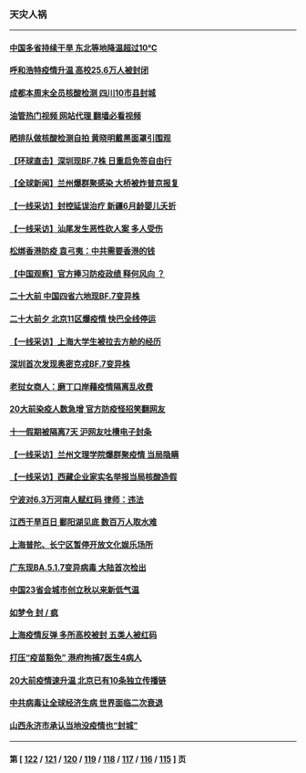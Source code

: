 ### 天灾人祸
---
#### [中国多省持续干旱 东北等地降温超过10℃](../../pages/ncid280/n13843703.md?10122045) 
#### [呼和浩特疫情升温 高校25.6万人被封闭](../../pages/ncid280/n13843775.md?10122045) 
#### [成都本周末全员核酸检测 四川10市县封城](../../pages/ncid280/n13843691.md?10122045) 
#### [油管热门视频 网站代理 翻墙必看视频](http://209.222.30.114:81/youtube.html?10122045)
#### [晒排队做核酸检测自拍 黄晓明戴黑面罩引围观](../../pages/ncid280/n13843316.md?10122045) 
#### [【环球直击】深圳现BF.7株 日重启免签自由行](../../pages/ncid280/n13843332.md?10122045) 
#### [【全球新闻】兰州爆群聚感染 大桥被炸普京报复](../../pages/ncid280/n13843308.md?10122045) 
#### [【一线采访】封控延误治疗 新疆6月龄婴儿夭折](../../pages/ncid280/n13843154.md?10122045) 
#### [【一线采访】汕尾发生恶性砍人案 多人受伤](../../pages/ncid280/n13843023.md?10122045) 
#### [松绑香港防疫 袁弓夷：中共需要香港的钱](../../pages/ncid280/n13842926.md?10122045) 
#### [【中国观察】官方捧习防疫政绩 释何风向 ？](../../pages/ncid280/n13843166.md?10122045) 
#### [二十大前 中国四省六地现BF.7变异株](../../pages/ncid280/n13843074.md?10122045) 
#### [二十大前夕 北京11区爆疫情 快巴全线停运](../../pages/ncid280/n13842975.md?10122045) 
#### [【一线采访】上海大学生被拉去方舱的经历](../../pages/ncid280/n13842987.md?10122045) 
#### [深圳首次发现奥密克戎BF.7变异株](../../pages/ncid280/n13842908.md?10122045) 
#### [老挝女商人：磨丁口岸藉疫情隔离乱收费](../../pages/ncid280/n13842826.md?10122045) 
#### [20大前染疫人数急增 官方防疫怪招笑翻网友](../../pages/ncid280/n13842500.md?10122045) 
#### [十一假期被隔离7天 沪网友吐槽电子封条](../../pages/ncid280/n13842599.md?10122045) 
#### [【一线采访】兰州文理学院爆群聚疫情 当局隐瞒](../../pages/ncid280/n13842300.md?10122045) 
#### [【一线采访】西藏企业家实名举报当局核酸造假](../../pages/ncid280/n13842365.md?10122045) 
#### [宁波对6.3万河南人赋红码 律师：违法](../../pages/ncid280/n13842291.md?10122045) 
#### [江西干旱百日 鄱阳湖见底 数百万人取水难](../../pages/ncid280/n13842301.md?10122045) 
#### [上海普陀、长宁区暂停开放文化娱乐场所](../../pages/ncid280/n13842165.md?10122045) 
#### [广东现BA.5.1.7变异病毒 大陆首次检出](../../pages/ncid280/n13842198.md?10122045) 
#### [中国23省会城市创立秋以来新低气温](../../pages/ncid280/n13842040.md?10122045) 
#### [如梦令 封 / 疯](../../pages/ncid280/n13841968.md?10122045) 
#### [上海疫情反弹 多所高校被封 五类人被红码](../../pages/ncid280/n13841848.md?10122045) 
#### [打压“疫苗豁免” 港府拘捕7医生4病人](../../pages/ncid280/n13841603.md?10122045) 
#### [20大前疫情速升温 北京已有10条独立传播链](../../pages/ncid280/n13841535.md?10122045) 
#### [中共病毒让全球经济生病 世界面临二次衰退](../../pages/ncid280/n13841569.md?10122045) 
#### [山西永济市承认当地没疫情也“封城”](../../pages/ncid280/n13841551.md?10122045) 

---
#### 第 [ [122](./122.md?10122045) / [121](./121.md?10122045) / [120](./120.md?10122045) / [119](./119.md?10122045) / [118](./118.md?10122045) / [117](./117.md?10122045) / [116](./116.md?10122045) / [115](./115.md?10122045) ] 页
